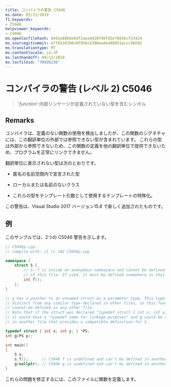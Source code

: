 ```yaml
---
title: コンパイラの警告 C5046
ms.date: 03/21/2019
f1_keywords:
- C5046
helpviewer_keywords:
- C5046
ms.openlocfilehash: 0491e88b6e84f2aea4420f40fd5ef8656cf23424
ms.sourcegitcommit: effb516760c0f956c6308eeded48851accc96b92
ms.translationtype: MT
ms.contentlocale: ja-JP
ms.lasthandoff: 09/12/2019
ms.locfileid: "70926236"
---
```

# <a name="compiler-warning-level-2-c5046"></a>コンパイラの警告 (レベル 2) C5046

> '*function*':内部リンケージが定義されていない型を含むシンボル

## <a name="remarks"></a>Remarks

コンパイラは、定義のない関数の使用を検出しましたが、この関数のシグネチャには、この翻訳単位の外部では参照できない型が含まれています。 これらの型は外部から参照できないため、この関数の定義を他の翻訳単位で提供できないため、プログラムを正常にリンクできません。

翻訳単位に表示されない型は次のとおりです。

- 匿名の名前空間内で宣言された型

- ローカルまたは名前のないクラス

- これらの型をテンプレート引数として使用するテンプレートの特殊化。

この警告は、Visual Studio 2017 バージョン15.8 で新しく追加されたものです。

## <a name="example"></a>例

このサンプルでは、2つの C5046 警告を示します。

```cpp
// C5046p.cpp
// compile with: cl /c /W2 C5046p.cpp

namespace {
    struct S {
        // S::f is inside an anonymous namespace and cannot be defined outside
        // of this file. If used, it must be defined somewhere in this file.
        int f();
    };
}

// g has a pointer to an unnamed struct as a parameter type. This type is
// distinct from any similar type declared in other files, so this function
// cannot be defined in any other file.
// Note that if the struct was declared "typedef struct { int x; int y; } S, *PS;"
// it would have a "typedef name for linkage purposes" and g could be defined
// in another file that provides a compatible definition for S.

typedef struct { int x; int y; } *PS;
int g(PS p);

int main()
{
    S s;
    s.f();      // C5046 f is undefined and can't be defined in another file.
    g(nullptr); // C5046 g is undefined and can't be defined in another file.
}
```

これらの問題を修正するには、このファイルに関数を定義します。
